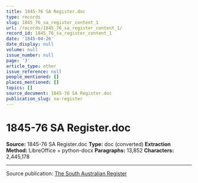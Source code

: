 ```yaml
---
title: 1845-76 SA Register.doc
type: records
slug: 1845_76_sa_register_content_1
url: /records/1845_76_sa_register_content_1/
record_id: 1845_76_sa_register_content_1
date: '1845-04-26'
date_display: null
volume: null
issue_number: null
page: '3'
article_type: other
issue_reference: null
people_mentioned: []
places_mentioned: []
topics: []
source_document: 1845-76 SA Register.doc
publication_slug: sa-register
---
```


# 1845-76 SA Register.doc

**Source:** 1845-76 SA Register.doc
**Type:** doc (converted)
**Extraction Method:** LibreOffice + python-docx
**Paragraphs:** 13,852
**Characters:** 2,445,178

---


Source publication: [The South Australian Register](/publications/sa-register/)
